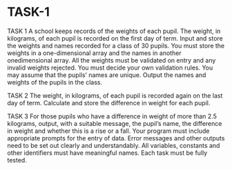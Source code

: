 # TASK-1

TASK 1
A school keeps records of the weights of each pupil. The weight, in kilograms, of each pupil is recorded on the first day of term. Input and store the weights and names recorded for a class of 30 pupils. You must store the weights in a one-dimensional array and the names in another onedimensional array. All the weights must be validated on entry and any invalid weights rejected. You must decide your own validation rules. You may assume that the pupils’ names are unique. Output the names and weights of the pupils in the class.

TASK 2
The weight, in kilograms, of each pupil is recorded again on the last day of term. Calculate and store the difference in weight for each pupil.

TASK 3
For those pupils who have a difference in weight of more than 2.5 kilograms, output, with a suitable message, the pupil’s name, the difference in weight and whether this is a rise or a fall. Your program must include appropriate prompts for the entry of data. Error messages and other outputs need to be set out clearly and understandably. All variables, constants and other identifiers must have meaningful names. Each task must be fully tested.
